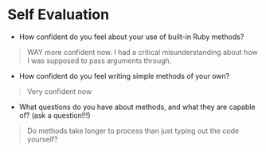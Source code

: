# Self Evaluation

- How confident do you feel about your use of built-in Ruby methods?

> WAY more confident now. I had a critical misunderstanding about how I was supposed to pass arguments through.

- How confident do you feel writing simple methods of your own?

> Very confident now

- What questions do you have about methods, and what they are capable of? (ask a question!!!)

> Do methods take longer to process than just typing out the code yourself?